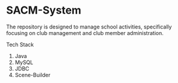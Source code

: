 # SACM-System

The repository is designed to manage school activities, specifically focusing on club management and club member administration.


Tech Stack
  1. Java
  2. MySQL
  3. JDBC
  4. Scene-Builder

